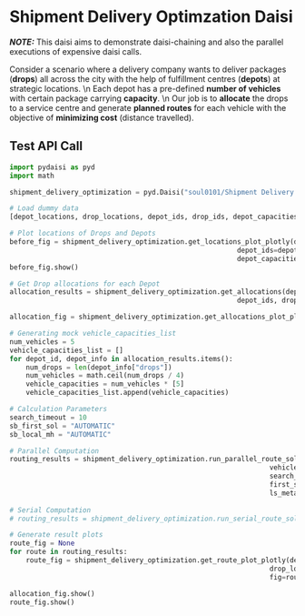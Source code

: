 # Shipment Delivery Optimzation Daisi

**_NOTE:_** This daisi aims to demonstrate daisi-chaining and also the parallel executions of expensive daisi calls. 

Consider a scenario where a delivery company wants to deliver packages (__drops__) all across the city with the help of 
fulfillment centres (__depots__) at strategic locations. \n
Each depot has a pre-defined __number of vehicles__ with certain package carrying __capacity__. \n
Our job is to __allocate__ the drops to a service centre and generate __planned routes__ for each vehicle with the objective of __minimizing cost__ (distance travelled).

## Test API Call

```python
import pydaisi as pyd
import math 

shipment_delivery_optimization = pyd.Daisi("soul0101/Shipment Delivery Optimization")

# Load dummy data
[depot_locations, drop_locations, depot_ids, drop_ids, depot_capacities] = shipment_delivery_optimization.get_dummy_data().value

# Plot locations of Drops and Depots
before_fig = shipment_delivery_optimization.get_locations_plot_plotly(depot_locations, drop_locations, 
                                                        depot_ids=depot_ids, drop_ids=drop_ids, 
                                                        depot_capacities=depot_capacities).value
before_fig.show()

# Get Drop allocations for each Depot
allocation_results = shipment_delivery_optimization.get_allocations(depot_locations, drop_locations, 
                                                        depot_ids, drop_ids, depot_capacities).value

allocation_fig = shipment_delivery_optimization.get_allocations_plot_plotly(allocation_results).value

# Generating mock vehicle_capacities_list
num_vehicles = 5
vehicle_capacities_list = []
for depot_id, depot_info in allocation_results.items():
    num_drops = len(depot_info["drops"])
    num_vehicles = math.ceil(num_drops / 4)
    vehicle_capacities = num_vehicles * [5]
    vehicle_capacities_list.append(vehicle_capacities)

# Calculation Parameters
search_timeout = 10
sb_first_sol = "AUTOMATIC"
sb_local_mh = "AUTOMATIC"

# Parallel Computation
routing_results = shipment_delivery_optimization.run_parallel_route_solver(allocation_results, 
                                                                vehicle_capacities_list, 
                                                                search_timeout=search_timeout, 
                                                                first_sol_strategy=sb_first_sol, 
                                                                ls_metaheuristic=sb_local_mh).value
                   
# Serial Computation
# routing_results = shipment_delivery_optimization.run_serial_route_solver(allocation_results, vehicle_capacities_list, search_timeout=search_timeout, first_sol_strategy=sb_first_sol, ls_metaheuristic=sb_local_mh).value

# Generate result plots    
route_fig = None
for route in routing_results:
    route_fig = shipment_delivery_optimization.get_route_plot_plotly(depot_locations, 
                                                                drop_locations, route, 
                                                                fig=route_fig).value

allocation_fig.show()
route_fig.show()
```
